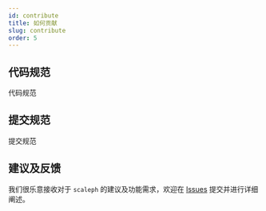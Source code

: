```yaml
---
id: contribute
title: 如何贡献
slug: contribute
order: 5
---
```


## 代码规范

代码规范

## 提交规范

提交规范

## 建议及反馈

我们很乐意接收对于 `scaleph` 的建议及功能需求，欢迎在 [Issues](https://github.com/flowerfine/scaleph/issues) 提交并进行详细阐述。
